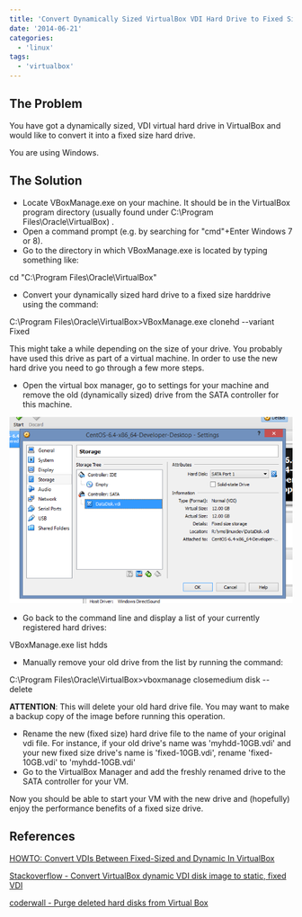 ```yaml
---
title: 'Convert Dynamically Sized VirtualBox VDI Hard Drive to Fixed Size'
date: '2014-06-21'
categories:
  - 'linux'
tags:
  - 'virtualbox'
---
```


## The Problem

You have got a dynamically sized, VDI virtual hard drive in VirtualBox and would like to convert it into a fixed size hard drive.

You are using Windows.

## The Solution

- Locate VBoxManage.exe on your machine. It should be in the VirtualBox program directory (usually found under C:\\Program Files\\Oracle\\VirtualBox) .
- Open a command prompt (e.g. by searching for "cmd"+Enter Windows 7 or 8).
- Go to the directory in which VBoxManage.exe is located by typing something like:

cd "C:\\Program Files\\Oracle\\VirtualBox"

- Convert your dynamically sized hard drive to a fixed size harddrive using the command:

C:\\Program Files\\Oracle\\VirtualBox>VBoxManage.exe clonehd <path-to-source-vdi> <path-to-destination-vdi> --variant Fixed

This might take a while depending on the size of your drive. You probably have used this drive as part of a virtual machine. In order to use the new hard drive you need to go through a few more steps.

- Open the virtual box manager, go to settings for your machine and remove the old (dynamically sized) drive from the SATA controller for this machine.

![](images/062114_0724_convertdyna1.png)

- Go back to the command line and display a list of your currently registered hard drives:

VBoxManage.exe list hdds

- Manually remove your old drive from the list by running the command:

C:\\Program Files\\Oracle\\VirtualBox>vboxmanage closemedium disk <UUID of your drive> --delete

**ATTENTION**: This will delete your old hard drive file. You may want to make a backup copy of the image before running this operation.

- Rename the new (fixed size) hard drive file to the name of your original vdi file. For instance, if your old drive's name was 'myhdd-10GB.vdi' and your new fixed size drive's name is 'fixed-10GB.vdi', rename 'fixed-10GB.vdi' to 'myhdd-10GB.vdi'
- Go to the VirtualBox Manager and add the freshly renamed drive to the SATA controller for your VM.

Now you should be able to start your VM with the new drive and (hopefully) enjoy the performance benefits of a fixed size drive.

## References

[HOWTO: Convert VDIs Between Fixed-Sized and Dynamic In VirtualBox](http://brainwreckedtech.wordpress.com/2012/01/08/howto-convert-vdis-between-fixed-sized-and-dynamic-in-virtualbox/)

[Stackoverflow - Convert VirtualBox dynamic VDI disk image to static, fixed VDI](http://superuser.com/questions/437591/convert-virtualbox-dynamic-vdi-disk-image-to-static-fixed-vdi)

[coderwall - Purge deleted hard disks from Virtual Box](https://coderwall.com/p/8m--dq)
